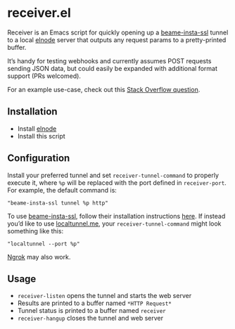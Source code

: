 # receiver.el

Receiver is an Emacs script for quickly opening up
a [beame-insta-ssl](https://github.com/beameio/beame-insta-ssl) tunnel
to a local [elnode](https://github.com/nicferrier/elnode) server that
outputs any request params to a pretty-printed buffer.

It’s handy for testing webhooks and currently assumes POST requests
sending JSON data, but could easily be expanded with additional format
support (PRs welcomed).

For an example use-case, check out this
[Stack Overflow question](http://stackoverflow.com/questions/40074403/parsing-webhook-using-emacs-web-server).

## Installation

- Install [elnode](https://github.com/nicferrier/elnode)
- Install this script

## Configuration

Install your preferred tunnel and set `receiver-tunnel-command` to
properly execute it, where `%p` will be replaced with the port
defined in `receiver-port`. For example, the default command is:

``` elisp
"beame-insta-ssl tunnel %p http"
```

To use [beame-insta-ssl](https://github.com/beameio/beame-insta-ssl), follow their installation
instructions [here](https://github.com/beameio/beame-insta-ssl#get-started-in-three-quick-steps). If
instead you’d like to
use [localtunnel.me](https://localtunnel.github.io/www/), your
`receiver-tunnel-command` might look something like this:

``` elisp
"localtunnel --port %p"
```

[Ngrok](https://ngrok.com) may also work.

## Usage

- `receiver-listen` opens the tunnel and starts the web server
- Results are printed to a buffer named `*HTTP Request*`
- Tunnel status is printed to a buffer named `receiver`
- `receiver-hangup` closes the tunnel and web server
